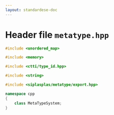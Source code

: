 ```yaml
---
layout: standardese-doc
---
```


# Header file `metatype.hpp`

``` cpp
#include <unordered_map>

#include <memory>

#include <ctti/type_id.hpp>

#include <string>

#include <siplasplas/metatype/export.hpp>

namespace cpp
{
    class MetaTypeSystem;
}
```
